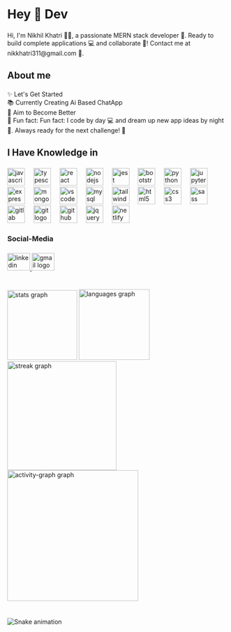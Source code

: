 <h1 align="left">Hey 👋 Dev</h1>

###

<p align="left">Hi, I'm Nikhil Khatri 👨‍💻, a passionate MERN stack developer 🚀. Ready to build complete applications 💻 and collaborate 🤝! Contact me at nikkhatri311@gmail.com 📧.</p>

###

<h2 align="left">About me</h2>

###

<p align="left">✨ Let's Get Started<br>📚 Currently Creating Ai Based ChatApp<br>🎯 Aim to Become Better<br>🎲 Fun fact: Fun fact: I code by day 💻 and dream up new app ideas by night 🌙. Always ready for the next challenge! 🚀</p>

###

<h2 align="left">I Have Knowledge in</h2>

###

<div align="left">
  <img src="https://cdn.jsdelivr.net/gh/devicons/devicon/icons/javascript/javascript-original.svg" height="40" alt="javascript logo"  />
  <img width="12" />
  <img src="https://cdn.jsdelivr.net/gh/devicons/devicon/icons/typescript/typescript-original.svg" height="40" alt="typescript logo"  />
  <img width="12" />
  <img src="https://cdn.jsdelivr.net/gh/devicons/devicon/icons/react/react-original.svg" height="40" alt="react logo"  />
  <img width="12" />
  <img src="https://skillicons.dev/icons?i=nodejs" height="40" alt="nodejs logo"  />
  <img width="12" />
  <img src="https://cdn.jsdelivr.net/gh/devicons/devicon/icons/jest/jest-plain.svg" height="40" alt="jest logo"  />
  <img width="12" />
  <img src="https://cdn.jsdelivr.net/gh/devicons/devicon/icons/bootstrap/bootstrap-original.svg" height="40" alt="bootstrap logo"  />
  <img width="12" />
  <img src="https://cdn.jsdelivr.net/gh/devicons/devicon/icons/python/python-original.svg" height="40" alt="python logo"  />
  <img width="12" />
  <img src="https://cdn.jsdelivr.net/gh/devicons/devicon/icons/jupyter/jupyter-original.svg" height="40" alt="jupyter logo"  />
  <img width="12" />
  <img src="https://cdn.jsdelivr.net/gh/devicons/devicon/icons/express/express-original.svg" height="40" alt="express logo"  />
  <img width="12" />
  <img src="https://cdn.jsdelivr.net/gh/devicons/devicon/icons/mongodb/mongodb-original.svg" height="40" alt="mongodb logo"  />
  <img width="12" />
  <img src="https://cdn.jsdelivr.net/gh/devicons/devicon/icons/vscode/vscode-original.svg" height="40" alt="vscode logo"  />
  <img width="12" />
  <img src="https://skillicons.dev/icons?i=mysql" height="40" alt="mysql logo"  />
  <img width="12" />
  <img src="https://cdn.simpleicons.org/tailwindcss/06B6D4" height="40" alt="tailwindcss logo"  />
  <img width="12" />
  <img src="https://skillicons.dev/icons?i=html" height="40" alt="html5 logo"  />
  <img width="12" />
  <img src="https://cdn.simpleicons.org/css3/1572B6" height="40" alt="css3 logo"  />
  <img width="12" />
  <img src="https://cdn.simpleicons.org/sass/CC6699" height="40" alt="sass logo"  />
  <img width="12" />
  <img src="https://cdn.simpleicons.org/gitlab/FC6D26" height="40" alt="gitlab logo"  />
  <img width="12" />
  <img src="https://cdn.simpleicons.org/git/F05032" height="40" alt="git logo"  />
  <img width="12" />
  <img src="https://skillicons.dev/icons?i=github" height="40" alt="github logo"  />
  <img width="12" />
  <img src="https://cdn.simpleicons.org/jquery/0769AD" height="40" alt="jquery logo"  />
  <img width="12" />
  <img src="https://cdn.simpleicons.org/netlify/00C7B7" height="40" alt="netlify logo"  />
</div>

###

<h3 align="left">Social-Media</h3>

###

<div align="left">
  <a href="https://www.linkedin.com/in/nikhil-khattri/" target="_blank">
    <img src="https://raw.githubusercontent.com/maurodesouza/profile-readme-generator/master/src/assets/icons/social/linkedin/default.svg" width="52" height="40" alt="linkedin logo"  />
  </a>
  <a href="nikkhatri311@gmail.com" target="_blank">
    <img src="https://raw.githubusercontent.com/maurodesouza/profile-readme-generator/master/src/assets/icons/social/gmail/default.svg" width="52" height="40" alt="gmail logo"  />
  </a>
</div>

###

<br clear="both">

<div align="left">
  <img src="https://github-readme-stats.vercel.app/api?username=NikhilKhatri1&hide_title=false&hide_rank=true&show_icons=true&include_all_commits=true&count_private=true&disable_animations=false&theme=tokyonight&locale=en&hide_border=true&order=1" height="160" alt="stats graph"  />
  <img src="https://github-readme-stats.vercel.app/api/top-langs?username=NikhilKhatri1&locale=en&hide_title=false&layout=compact&card_width=320&langs_count=5&theme=tokyonight&hide_border=true&order=2" height="162" alt="languages graph"  />
  <img src="https://streak-stats.demolab.com?user=NikhilKhatri1&locale=en&mode=daily&theme=tokyonight&hide_border=false&border_radius=5&order=3" height="250" alt="streak graph"  />
  <img src="https://github-readme-activity-graph.vercel.app/graph?username=NikhilKhatri1&radius=16&theme=react&area=true&order=5" height="300" alt="activity-graph graph"  />
</div>

###

<br clear="both">

<img src=".github/workflows/snake.svg" alt="Snake animation" />

###
